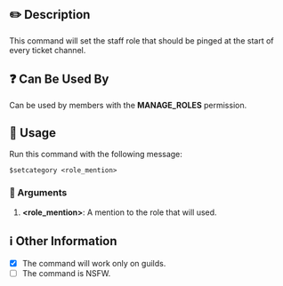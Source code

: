 ## :pencil2: Description

This command will set the staff role that should be pinged at the start of every ticket channel.

## :question: Can Be Used By

Can be used by members with the **MANAGE_ROLES** permission.

## :balloon: Usage

Run this command with the following message:

``` text
$setcategory <role_mention>
```

### :pushpin: Arguments

1. **\<role_mention\>**: A mention to the role that will used.

## :information_source: Other Information

* [x] The command will work only on guilds.
* [ ] The command is NSFW.
